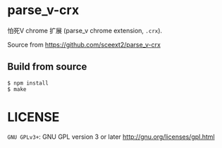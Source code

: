 
# parse_v-crx
怕死V chrome 扩展 (parse_v chrome extension, `.crx`). 

Source from <https://github.com/sceext2/parse_v-crx> 


## Build from source

```
$ npm install
$ make
```


# LICENSE

`GNU GPLv3+`: GNU GPL version 3 or later <http://gnu.org/licenses/gpl.html>

